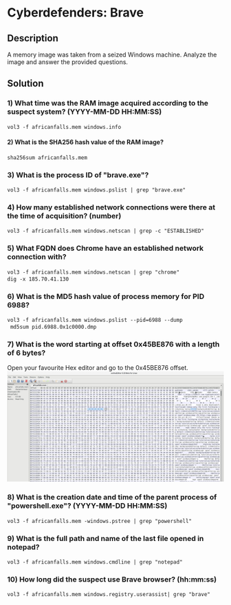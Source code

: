 
# Cyberdefenders: Brave

## Description

A memory image was taken from a seized Windows machine. Analyze the image and answer the provided questions.

## Solution

	
### 1) What time was the RAM image acquired according to the suspect system? (YYYY-MM-DD HH:MM:SS)
```
vol3 -f africanfalls.mem windows.info
```

#### 2) What is the SHA256 hash value of the RAM image?
```
sha256sum africanfalls.mem
```

### 3)	What is the process ID of "brave.exe"?
```
vol3 -f africanfalls.mem windows.pslist | grep "brave.exe"
```

### 4)	How many established network connections were there at the time of acquisition? (number)

```
vol3 -f africanfalls.mem windows.netscan | grep -c "ESTABLISHED"
```

### 5)	What FQDN does Chrome have an established network connection with?


```
vol3 -f africanfalls.mem windows.netscan | grep "chrome"
dig -x 185.70.41.130
```

### 6)	What is the MD5 hash value of process memory for PID 6988?

```
vol3 -f africanfalls.mem windows.pslist --pid=6988 --dump 
 md5sum pid.6988.0x1c0000.dmp
```
### 7) What is the word starting at offset 0x45BE876 with a length of 6 bytes?

Open your favourite Hex editor and go to the 0x45BE876 offset.
![](./images/hexeditor.jpg) 

### 8)	What is the creation date and time of the parent process of "powershell.exe"? (YYYY-MM-DD HH:MM:SS)


```
vol3 -f africanfalls.mem -windows.pstree | grep "powershell"
```

### 9)	What is the full path and name of the last file opened in notepad?

```
vol3 -f africanfalls.mem windows.cmdline | grep "notepad"
```

### 10)	How long did the suspect use Brave browser? (hh:mm:ss)

```
vol3 -f africanfalls.mem windows.registry.userassist| grep "brave"
```